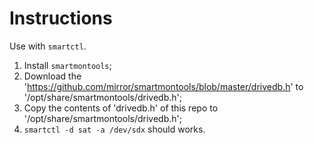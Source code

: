 # Instructions
Use with `smartctl`.

1. Install `smartmontools`;
2. Download the 'https://github.com/mirror/smartmontools/blob/master/drivedb.h' to '/opt/share/smartmontools/drivedb.h';
3. Copy the contents of 'drivedb.h' of this repo to '/opt/share/smartmontools/drivedb.h';
4. `smartctl -d sat -a /dev/sdx` should works.
